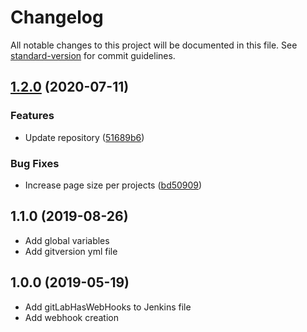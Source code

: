 # Changelog

All notable changes to this project will be documented in this file. See [standard-version](https://github.com/conventional-changelog/standard-version) for commit guidelines.

## [1.2.0](http://nas/matt/Janda.Dot.GitLabJenkins/compare/1.1.0...1.2.0) (2020-07-11)


### Features

* Update repository ([51689b6](http://nas/matt/Janda.Dot.GitLabJenkins/commit/51689b602d06016f2912b716fd044f50caca54f6))


### Bug Fixes

* Increase page size per projects ([bd50909](http://nas/matt/Janda.Dot.GitLabJenkins/commit/bd509095b1ece839e616b8b97f9f0a14593c3ae0))

## 1.1.0 (2019-08-26)

* Add global variables
* Add gitversion yml file


## 1.0.0 (2019-05-19)

* Add gitLabHasWebHooks to Jenkins file
* Add webhook creation
